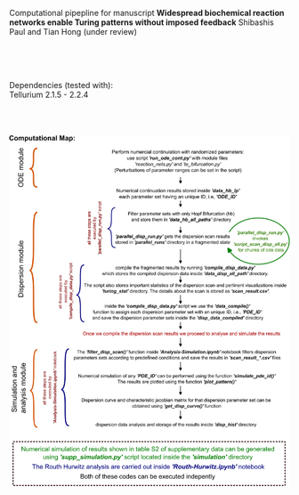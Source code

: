 Computational pipepline for manuscript **Widespread biochemical reaction networks enable Turing patterns without imposed feedback** 
Shibashis Paul and Tian Hong (under review)

<br><br><br>

Dependencies (tested with):<br>
Tellurium 2.1.5 - 2.2.4<br>

<br><br><br>
<img src='https://github.com/shibashispaul32/Turing_Reaction_Networks/blob/main/comp_details(README).png' width='600'>

